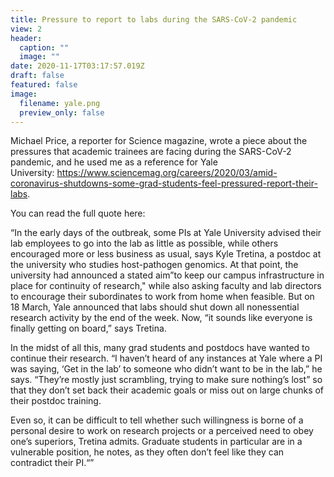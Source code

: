 ```yaml
---
title: Pressure to report to labs during the SARS-CoV-2 pandemic
view: 2
header:
  caption: ""
  image: ""
date: 2020-11-17T03:17:57.019Z
draft: false
featured: false
image:
  filename: yale.png
  preview_only: false
---
```

Michael Price, a reporter for Science magazine, wrote a piece about the pressures that academic trainees are facing during the SARS-CoV-2 pandemic, and he used me as a reference for Yale University: <https://www.sciencemag.org/careers/2020/03/amid-coronavirus-shutdowns-some-grad-students-feel-pressured-report-their-labs>.

You can read the full quote here:

“In the early days of the outbreak, some PIs at Yale University advised their lab employees to go into the lab as little as possible, while others encouraged more or less business as usual, says Kyle Tretina, a postdoc at the university who studies host-pathogen genomics. At that point, the university had announced a stated aim”to keep our campus infrastructure in place for continuity of research," while also asking faculty and lab directors to encourage their subordinates to work from home when feasible. But on 18 March, Yale announced that labs should shut down all nonessential research activity by the end of the week. Now, “it sounds like everyone is finally getting on board,” says Tretina.

In the midst of all this, many grad students and postdocs have wanted to continue their research. “I haven’t heard of any instances at Yale where a PI was saying, ‘Get in the lab’ to someone who didn’t want to be in the lab,” he says. “They’re mostly just scrambling, trying to make sure nothing’s lost” so that they don’t set back their academic goals or miss out on large chunks of their postdoc training.

Even so, it can be difficult to tell whether such willingness is borne of a personal desire to work on research projects or a perceived need to obey one’s superiors, Tretina admits. Graduate students in particular are in a vulnerable position, he notes, as they often don’t feel like they can contradict their PI.“”
